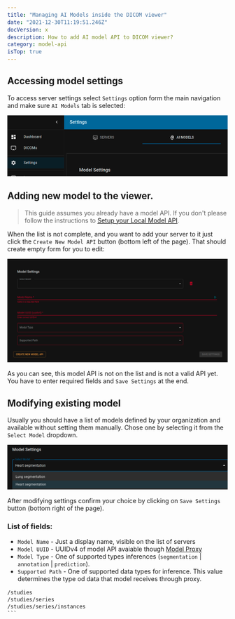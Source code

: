 ```yaml
---
title: "Managing AI Models inside the DICOM viewer"
date: "2021-12-30T11:19:51.246Z"
docVersion: x
description: How to add AI model API to DICOM viewer?
category: model-api
isTop: true
---
```


## Accessing model settings

To access server settings select `Settings` option form the main navigation and make sure `AI Models` tab is selected:

![Model nav link](./model-settings-nav.png)

## Adding new model to the viewer.

> This guide assumes you already have a model API. If you don't please follow the instructions to [Setup your Local Model API](/latest/setting-up-local-model).

When the list is not complete, and you want to add your server to it just click the `Create New Model API` button (bottom left of the page). That should create empty form for you to edit:

![New server form](./new-model-form.png)

As you can see, this model API is not on the list and is not a valid API yet. You have to enter required fields and `Save Settings` at the end.

## Modifying existing model

Usually you should have a list of models defined by your organization and available without setting them manually. Chose one by selecting it from the `Select Model` dropdown.

![List of servers](./list-of-models.png)

After modifying settings confirm your choice by clicking on `Save Settings` button (bottom right of the page).

### List of fields:
- `Model Name` - Just a display name, visible on the list of servers
- `Model UUID` - UUIDv4 of model API avaiable though [Model Proxy](/latest/model-proxy)
- `Model Type` - One of supported types inferences (`segmentation` | `annotation` | `prediction`).
- `Supported Path` - One of supported data types for inference. This value determines the type od data that model receives through proxy.
````shell
/studies
/studies/series
/studies/series/instances
```